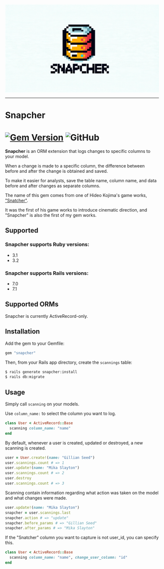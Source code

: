 ![snapcher_logo](https://github.com/ryosk7/snapcher/blob/0-1-2/logo/snapcher_logo.png?raw=true)

----------

# Snapcher
[![Gem Version](https://img.shields.io/gem/v/snapcher.svg)](http://rubygems.org/gems/snapcher)
![GitHub](https://img.shields.io/github/license/ryosk7/snapcher)
=======

**Snapcher** is an ORM extension that logs changes to specific columns to your model.

When a change is made to a specific column, the difference between before and after the change is obtained and saved.

To make it easier for analysts, save the table name, column name, and data before and after changes as separate columns.

The name of this gem comes from one of Hideo Kojima's game works, ["Snatcher"](https://en.wikipedia.org/wiki/Snatcher_(video_game)).

It was the first of his game works to introduce cinematic direction, and "Snapcher" is also the first of my gem works.

## Supported

### Snapcher supports Ruby versions:

* 3.1
* 3.2

### Snapcher supports Rails versions:

* 7.0
* 7.1

## Supported ORMs

Snapcher is currently ActiveRecord-only.

## Installation

Add the gem to your Gemfile:

```ruby
gem "snapcher"
```

Then, from your Rails app directory, create the `scannings` table:

```bash
$ rails generate snapcher:install
$ rails db:migrate
```

## Usage

Simply call `scanning` on your models.

Use `column_name:` to select the column you want to log.

```ruby
class User < ActiveRecord::Base
  scanning column_name: "name"
end
```

By default, whenever a user is created, updated or destroyed, a new scanning is created.

```ruby
user = User.create!(name: "Gillian Seed")
user.scannings.count # => 1
user.update!(name: "Mika Slayton")
user.scannings.count # => 2
user.destroy
user.scannings.count # => 3
```

Scanning contain information regarding what action was taken on the model and what changes were made.

```ruby
user.update!(name: "Mika Slayton")
snapcher = user.scannings.last
snapcher.action # => "update"
snapcher.before_params # => "Gillian Seed"
snapcher.after_params # => "Mika Slayton"
```
If the "Snatcher" column you want to capture is not user_id, you can specify this.

```ruby
class User < ActiveRecord::Base
  scanning column_name: "name", change_user_column: "id"
end
```

